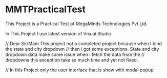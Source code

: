# MMTPracticalTest
This  Project is a Practical Test of MegaMinds Technologies Pvt Ltd.


In This Project I use latest version of Visual Studio



// Dear Sir/Mam This project not a completed project  because when I bind the state and city dropdown
//   then i got some exceptions. State and city dropdown data make some issue when i fetch the data from the
//    dropdowns this exception take so much time and yet not fixed. 

//      In this Project only the user interface that is show with modal popup.
